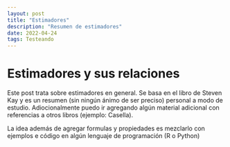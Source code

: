 ```yaml
---
layout: post
title: "Estimadores"
description: "Resumen de estimadores"
date: 2022-04-24
tags: Testeando
---
```


# Estimadores y sus relaciones

Este post trata sobre estimadores en general. Se basa en el libro de Steven Kay y es un resumen (sin ningún ánimo de ser preciso) personal a modo de estudio. Adiocionalmente puedo ir agregando algún material adicional con referencias a otros libros (ejemplo: Casella).

La idea además de agregar formulas y propiedades es mezclarlo con ejemplos e código en algún lenguaje de programación (R o Python)
